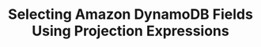 ---
title: Selecting Amazon DynamoDB Fields Using Projection Expressions
keywords: dynamodb, amazon dynamodb, whitelisting, blacklisting, field selection, column selection
permalink: /integrations/databases/amazon-dynamodb/field-selection-using-projection-expressions
summary: "Specify or restrict the data Stitch replicates for Amazon DynamoDB tables using projection expressions."
input: false

layout: general
toc: false
key: "dynamodb-projection-queries"

display_name: "DynamoDB"
name: "dynamodb"
db-type: "dynamodb"

this-version: "1"

intro: |
  {% include misc/data-files.html %}

  In Stitch's Amazon DynamoDB integration, projection expressions serve as a method for selecting individual fields for replication. This is equivalent to [column selection]({{ link.replication.syncing | prepend: site.baseurl }}) in other integrations.

  By specifying a projection expression, you can replicate only the data you need for each table in your DynamoDB integration.

  In this guide, we'll cover:

  {% for section in page.sections %}
  - [{{ section.summary | flatify }}](#{{ section.anchor }})
  {% endfor %}

sections:
  - title: "Feature availability"
    anchor: "feature-availability"
    summary: "What versions of the {{ page.display_name }} integration this feature is available for"
    content: |
      {% include shared/integrations/projection-column-selection.html type="feature-availability" %}

  - title: "What are projection expressions?"
    anchor: "what-are-projection-queries"
    summary: "What projection expressions are"
    content: |
      {% include shared/integrations/projection-column-selection.html type="what-are-projection-queries" %}

  - title: "Projection expression requirements for Stitch"
    anchor: "projection-query-stitch-requirements"
    summary: "The requirements for projection expressions in Stitch"
    content: |
      Projection expressions are compatible with any of Stitch's Replication Methods, including Log-based Incremental.

      Projection expressions must adhere to the following:

      - **Include the table's hash/partition key (Primary Key).** If you're unsure which field is the partition key for a table, sign into your Amazon Web Services (AWS) account and look at the **Table Details** section for the table. The field in the **Primary partition key** field is the table's Primary Key.

      - **Cannot include conditional (condition) expressions.** Stitch's {{ page.display_name }} integration doesn't currently support using conditions in projection expressions.

      Projection expressions that don't meet the above criteria will result in [errors during extraction](#error-troubleshooting).

  - title: "Defining a projection expression in Stitch"
    anchor: "defining-projection-query-in-stitch"
    summary: "How to define a projection expression in Stitch"
    content: |
      {% for subsection in section.subsections %}
      - [{{ subsection.title }}](#{{ subsection.anchor }})
      {% endfor %}
    subsections:
      - title: "Adding a new projection expression"
        anchor: "adding-new-projection-query"
        content: |
          {% include shared/integrations/projection-column-selection.html type="adding-new-projection-query" %}

      - title: "Modifying an existing projection expression"
        anchor: "modifying-existing-projection-query"
        content: |
          {% include shared/integrations/projection-column-selection.html type="modifying-existing-projection-query" %}

  - title: "Example projection expressions"
    anchor: "example-projection-queries"
    summary: "Some example projection expressions"
    data:
      - name: "Finn"
        is_active: true
        details: |
          age: 15, type: human
        acquaintances: |
          - Jake
          - Ice King
        acquaintances-list: |
          - Ice King
      - name: "Jake"
        is_active: true
        details: |
          age: 6, type: dog
        acquaintances: |
          - Finn
          - Lady
        acquaintances-list: |
          - Lady
      - name: "Bubblegum"
        is_active: false
        details: |
          age: 16, type: princess
        acquaintances: |
          - Finn
          - Bubblegum
        acquaintances-list: |
          - Bubblegum
      - name: "Lady"
        is_active: true
        details: |
          age: 50, type: unicorn
        acquaintances: |
          - Jake
          - Finn
        acquaintances-list: |
          - Finn
      - name: "Ice King"
        is_active: false
        details: |
          age: 900, type: king
        acquaintances: |
          - Finn
          - Bubblegum
        acquaintances-list: |
          - Bubblegum
    examples:
      - title: "Return only specified fields"
        description: |
          Return only the specified fields (`name`, `is_active`) in the `customers` table. If including multiple fields, separate them with a comma.
        projection-query: |
          ```json
          name, is_active
          ```
        sql: |
          ```sql
          SELECT name,
                 is_active
            FROM customers
          ```
        results: |
          {% assign results = section.data %}
          {% assign attributes = "name|is_active" | split:"|" %}

      - title: "Return specified fields in a map element"
        description: |
          Using [dot notation]({{ site.data.taps.links.dynamodb.accessing-elements  }}){:target="new"}, return specified fields in a map element. This is formatted as `<map_element_name>.<field>`.

          In this example, the expression would return the top-level `name` field and `age` and `type` fields from the `details` map.

          Refer to [{{ page.display_name }}'s documentation]({{ site.data.taps.links.dynamodb.expressions-attributes }}){:target="new"} for more examples of dot notation for map elements.
        projection-query: |
          ```json
          name, details.age, details.type
          ```
        sql: |
          In destinations - like Snowflake - that also use dot notation to query nested data, the query might look like this:

          ```sql
          SELECT name,
                 "details.age",
                 "details.type"
            FROM customers
           ```
        results: |
          {% assign results = section.data %}
          {% assign attributes = "name|details" | split:"|" %}

      - title: "Return specified fields in a list element"
        description: |
          To access an element in a list, use [the dereference operator]({{ site.data.taps.links.dynamodb.accessing-elements }}){:target="new"} (`[n]`), where `n` is the number of the element in the list. This is formatted as `<list_element_name>[n]`.

          In this example, the expression would return the top-level `name` field and second element from the `acquaintances` list.

          Refer to [{{ page.display_name }}'s documentation]({{ site.data.taps.links.dynamodb.expressions-attributes }}){:target="new"} for more examples of accessing fields in lists.
        projection-query: |
          ```json
          name, acquaintances[1]
          ```
        results: |
          {% assign results = section.data %}
          {% assign attributes = "name|acquaintances-list" | split:"|" %}
    content: |
      In this section, we'll look at some example projection expressions and their SQL equivalents.

      - [Example table data](#example-table-data)
      {% for example in section.examples %}
      - [{{ example.title }}](#{{ example.title | slugify }})
      {% endfor %}

      ### Example table data {#example-table-data}

      The examples use data from a table named `customers`, which uses the `name` field as a Primary Key. This table contains the following records:

      {% assign results = section.data %}
      {% assign headings = "name [pk] (string)|is_active (boolean)|details (object)|acquaintances (array)" | split:"|" %}
      {% assign attributes = "name|is_active|details|acquaintances" | split:"|" %}

      <table class="attribute-list" style="margin-top: 0px;">
      <tr>
      {% for heading in headings %}
      <td width="15%; fixed"><strong>{{ heading }}</strong></td>
      {% endfor %}
      </tr>
      {% for result in results %}
      <tr>
      {% for attribute in attributes %}
      <td>
      {{ result[attribute] | markdownify }}
      </td>
      {% endfor %}
      </tr>
      {% endfor %}
      </table>

      {% assign example-attributes = "projection-query|sql|results" | split: "|" %}

      {% for example in section.examples %}
      ### {{ example.title }} {#{{ example.title | slugify }}}

      {{ example.description | flatify }}

      <table class="attribute-list">
      {% for attribute in example-attributes %}
      {% if example[attribute] %}
      <tr>
      <td width="20%; fixed" align="right">
      <strong>{{ attribute | replace:"-"," " | capitalize | replace:"Sql","SQL" }}</strong>
      </td>

      <td>
      {% case attribute %}
      {% when 'results' %}

      {{ example[attribute] | flatify }}

      <table class="attribute-list" style="margin-top: 0px;">
      <tr>
      {% for attribute in attributes %}
      <td><strong>{{ attribute | remove: "-list" }}</strong></td>
      {% endfor %}
      </tr>
      {% for result in results %}
      <tr>
      {% for attribute in attributes %}
      <td>
      {{ result[attribute] | markdownify }}
      </td>
      {% endfor %}
      </tr>
      {% endfor %}
      </table>

      {% else %}
      {{ example[attribute] | flatify | markdownify }}
      {% endcase %}
      </td>

      </tr>
      {% endif %}
      {% endfor %}
      </table>
      {% endfor %}

  - title: "Error troubleshooting"
    anchor: "error-troubleshooting"
    summary: "How to troubleshoot projection expression errors"
    content: |
      If a table's projection expression doesn't meet [Stitch's requirements](#projection-query-stitch-requirements), a critical error will arise during Extraction. Extractions will not be successful until the issue is resolved.

  - title: "Resources"
    anchor: "projection-query-resources"
    summary: "Additional resources for projection expressions"
    content: |
      - [{{ page.display_name }} projection expression documentation]({{ site.data.taps.links.dynamodb.projection-expressions }}){:target="new"}

      ---
---